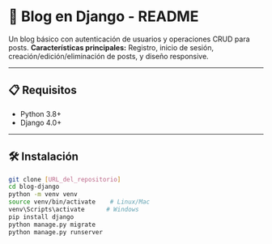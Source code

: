 # 🚀 Blog en Django - README

Un blog básico con autenticación de usuarios y operaciones CRUD para posts. 
**Características principales:** Registro, inicio de sesión, creación/edición/eliminación de posts, y diseño responsive.

---

## 📋 Requisitos
- Python 3.8+
- Django 4.0+

---

## 🛠 Instalación
```bash
git clone [URL_del_repositorio]
cd blog-django
python -m venv venv
source venv/bin/activate    # Linux/Mac
venv\Scripts\activate      # Windows
pip install django
python manage.py migrate
python manage.py runserver
